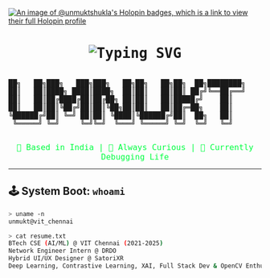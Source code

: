 [![An image of @unmuktshukla's Holopin badges, which is a link to view their full Holopin profile](https://holopin.me/unmuktshukla)](https://holopin.io/@unmuktshukla)

<h1 align="center" style="font-family: monospace;">
  <img src="https://readme-typing-svg.demolab.com?font=Fira+Code&size=24&pause=1000&color=00FF41&center=true&vCenter=true&width=435&lines=Hello%2C+World!;I'm+Unmukt+Shukla;AI+%7C+ML+%7C+UX+Designer+%7C+Dev" alt="Typing SVG" />
</h1>

<pre align="center">

██╗   ██╗███╗   ███╗███╗   ██╗██╗   ██╗██╗  ██╗████████╗     ███████╗██╗  ██╗██╗   ██╗██╗      █████╗ 
██║   ██║████╗ ████║████╗  ██║██║   ██║██║ ██╔╝╚══██╔══╝     ██╔════╝██║  ██║╚██╗ ██╔╝██║     ██╔══██╗
██║   ██║██╔████╔██║██╔██╗ ██║██║   ██║█████╔╝    ██║        ███████╗███████║ ╚████╔╝ ██║     ███████║
██║   ██║██║╚██╔╝██║██║╚██╗██║██║   ██║██╔═██╗    ██║        ╚════██║██╔══██║  ╚██╔╝  ██║     ██╔══██║
╚██████╔╝██║ ╚═╝ ██║██║ ╚████║╚██████╔╝██║  ██╗   ██║        ███████║██║  ██║   ██║   ███████╗██║  ██║
 ╚═════╝ ╚═╝     ╚═╝╚═╝  ╚═══╝ ╚═════╝ ╚═╝  ╚═╝   ╚═╝        ╚══════╝╚═╝  ╚═╝   ╚═╝   ╚══════╝╚═╝  ╚═╝
                                                                                                     
</pre>

<p align="center"><code style="font-size: 16px; color: #00FF41;">📍 Based in India | 🧠 Always Curious | 💾 Currently Debugging Life</code></p>

---

## 🕹️ System Boot: `whoami`

```bash
> uname -n
unmukt@vit_chennai

> cat resume.txt
BTech CSE (AI/ML) @ VIT Chennai (2021-2025)
Network Engineer Intern @ DRDO
Hybrid UI/UX Designer @ SatoriXR
Deep Learning, Contrastive Learning, XAI, Full Stack Dev & OpenCV Enthusiast
